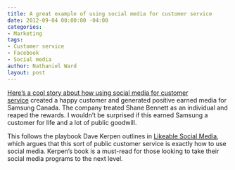 ```yaml
---
title: A great example of using social media for customer service
date: 2012-09-04 00:00:00 -04:00
categories:
- Marketing
tags:
- Customer service
- Facebook
- Social media
author: Nathaniel Ward
layout: post
---
```


[Here’s a cool story about how using social media for customer service][1] created a happy customer and generated positive earned media for Samsung Canada. The company treated Shane Bennett as an individual and reaped the rewards. I wouldn’t be surprised if this earned Samsung a customer for life and a lot of public goodwill.

This follows the playbook Dave Kerpen outlines in [Likeable Social Media][2], which argues that this sort of public customer service is exactly how to use social media. Kerpen’s book is a must-read for those looking to take their social media programs to the next level.

 [1]: http://mashable.com/2012/08/30/samsung-dragon-phone/
 [2]: http://www.amazon.com/exec/obidos/ASIN/B00511ONPG/nathward-20
